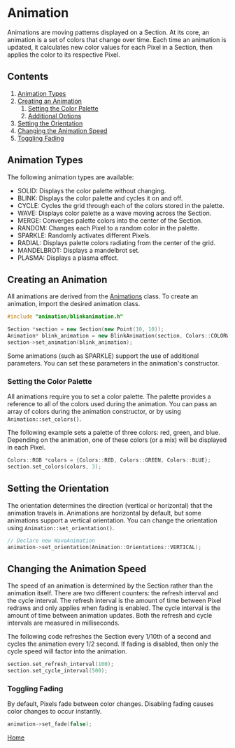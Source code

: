 # Animation
Animations are moving patterns displayed on a Section. At its core, an animation is a set of colors that change over time. Each time an animation is updated, it calculates new color values for each Pixel in a Section, then applies the color to its respective Pixel.

## Contents
1. [Animation Types](#animation-types)
2. [Creating an Animation](#creating-an-animation)
	1. [Setting the Color Palette](#setting-the-color-palette)
	2. [Additional Options](#additional-options)
3. [Setting the Orientation](#setting-the-orientation)
4. [Changing the Animation Speed](#changing-the-animation-speed)
5. [Toggling Fading](#toggling-fading)

## Animation Types
The following animation types are available:
* SOLID: Displays the color palette without changing.
* BLINK: Displays the color palette and cycles it on and off.
* CYCLE: Cycles the grid through each of the colors stored in the palette.
* WAVE: Displays color palette as a wave moving across the Section.
* MERGE: Converges palette colors into the center of the Section.
* RANDOM: Changes each Pixel to a random color in the palette.
* SPARKLE: Randomly activates different Pixels.
* RADIAL: Displays palette colors radiating from the center of the grid.
* MANDELBROT: Displays a mandelbrot set.
* PLASMA: Displays a plasma effect.

## Creating an Animation
All animations are derived from the [Animations](src/animation/animation.h) class. To create an animation, import the desired animation class.

```c++
#include "animation/blinkanimation.h"

Section *section = new Section(new Point(10, 10));
Animation* blink_animation = new BlinkAnimation(section, Colors::COLORWHEEL, 12);
section->set_animation(blink_animation);
``` 

Some animations (such as SPARKLE) support the use of additional parameters. You can set these parameters in the animation's constructor.


### Setting the Color Palette
All animations require you to set a color palette. The palette provides a reference to all of the colors used during the animation. You can pass an array of colors during the animation constructor, or by using `Animation::set_colors()`.

The following example sets a palette of three colors: red, green, and blue. Depending on the animation, one of these colors (or a mix) will be displayed in each Pixel.
```c++
Colors::RGB *colors = {Colors::RED, Colors::GREEN, Colors::BLUE};
section.set_colors(colors, 3);
```

## Setting the Orientation
The orientation determines the direction (vertical or horizontal) that the animation travels in. Animations are horizontal by default, but some animations support a vertical orientation. You can change the orientation using `Animation::set_orientation()`.

```c++
// Declare new WaveAnimation
animation->set_orientation(Animation::Orientations::VERTICAL);
```

## Changing the Animation Speed
The speed of an animation is determined by the Section rather than the animation itself. There are two different counters: the refresh interval and the cycle interval. The refresh interval is the amount of time between Pixel redraws and only applies when fading is enabled. The cycle interval is the amount of time between animation updates. Both the refresh and cycle intervals are measured in milliseconds.

The following code refreshes the Section every 1/10th of a second and cycles the animation every 1/2 second. If fading is disabled, then only the cycle speed will factor into the animation.
```c++
section.set_refresh_interval(100);
section.set_cycle_interval(500);
```

### Toggling Fading
By default, Pixels fade between color changes. Disabling fading causes color changes to occur instantly.
```c++
animation->set_fade(false);
```

[Home](README.md)
